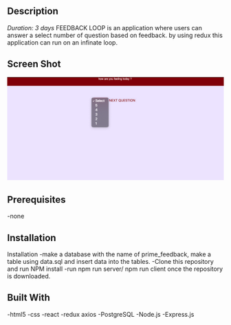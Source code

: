 ## Description
*Duration: 3 days*
FEEDBACK LOOP is an application where users can answer a select number of question based on feedback. by using redux this application can run on an infinate loop.
 
## Screen Shot
![](public/images/screenShot.png)
## Prerequisites
-none
 
 
## Installation
Installation
-make a database with the name of prime_feedback, make a table using data.sql and insert data into the tables. 
 -Clone this repository and run NPM install 
 -run npm run server/ npm run client once the repository is downloaded.

 
 
## Built With
-html5 
-css
-react
-redux
axios
-PostgreSQL
-Node.js
-Express.js

